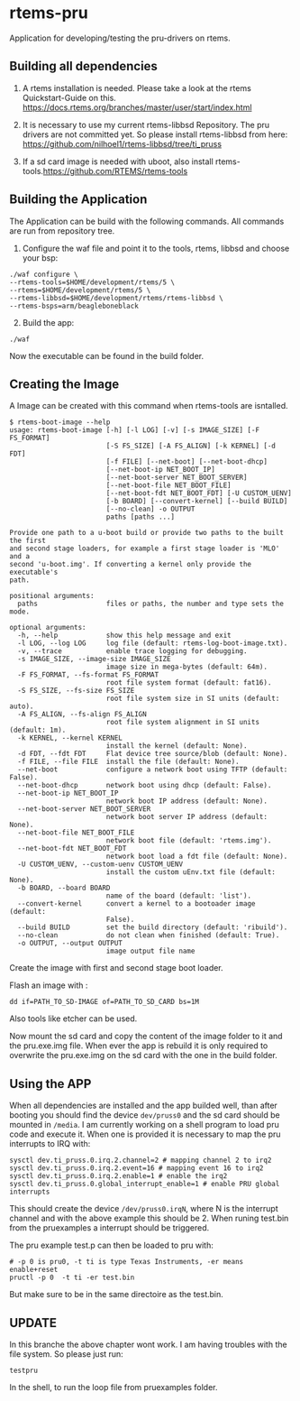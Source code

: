 # rtems-pru
Application for developing/testing the pru-drivers on rtems.

## Building all dependencies
1. A rtems installation is needed.
Please take a look at the rtems Quickstart-Guide on this.
https://docs.rtems.org/branches/master/user/start/index.html


2. It is necessary to use my current rtems-libbsd Repository.
The pru drivers are not committed yet.
So please install rtems-libbsd from here:
https://github.com/nilhoel1/rtems-libbsd/tree/ti_pruss
3. If a sd card image is needed with uboot, also install rtems-tools.https://github.com/RTEMS/rtems-tools

## Building the Application
The Application can be build with the following commands.
All commands are run from repository tree.

1. Configure the waf file and point it to the tools, rtems, libbsd and choose your bsp:
```
./waf configure \
--rtems-tools=$HOME/development/rtems/5 \
--rtems=$HOME/development/rtems/5 \
--rtems-libbsd=$HOME/development/rtems/rtems-libbsd \
--rtems-bsps=arm/beagleboneblack
```

2. Build the app:
```
./waf
```

Now the executable can be found in the build folder.

## Creating the Image
A Image can be created with this command when rtems-tools are isntalled.
```
$ rtems-boot-image --help
usage: rtems-boot-image [-h] [-l LOG] [-v] [-s IMAGE_SIZE] [-F FS_FORMAT]
                        [-S FS_SIZE] [-A FS_ALIGN] [-k KERNEL] [-d FDT]
                        [-f FILE] [--net-boot] [--net-boot-dhcp]
                        [--net-boot-ip NET_BOOT_IP]
                        [--net-boot-server NET_BOOT_SERVER]
                        [--net-boot-file NET_BOOT_FILE]
                        [--net-boot-fdt NET_BOOT_FDT] [-U CUSTOM_UENV]
                        [-b BOARD] [--convert-kernel] [--build BUILD]
                        [--no-clean] -o OUTPUT
                        paths [paths ...]

Provide one path to a u-boot build or provide two paths to the built the first
and second stage loaders, for example a first stage loader is 'MLO' and a
second 'u-boot.img'. If converting a kernel only provide the executable's
path.

positional arguments:
  paths                 files or paths, the number and type sets the mode.

optional arguments:
  -h, --help            show this help message and exit
  -l LOG, --log LOG     log file (default: rtems-log-boot-image.txt).
  -v, --trace           enable trace logging for debugging.
  -s IMAGE_SIZE, --image-size IMAGE_SIZE
                        image size in mega-bytes (default: 64m).
  -F FS_FORMAT, --fs-format FS_FORMAT
                        root file system format (default: fat16).
  -S FS_SIZE, --fs-size FS_SIZE
                        root file system size in SI units (default: auto).
  -A FS_ALIGN, --fs-align FS_ALIGN
                        root file system alignment in SI units (default: 1m).
  -k KERNEL, --kernel KERNEL
                        install the kernel (default: None).
  -d FDT, --fdt FDT     Flat device tree source/blob (default: None).
  -f FILE, --file FILE  install the file (default: None).
  --net-boot            configure a network boot using TFTP (default: False).
  --net-boot-dhcp       network boot using dhcp (default: False).
  --net-boot-ip NET_BOOT_IP
                        network boot IP address (default: None).
  --net-boot-server NET_BOOT_SERVER
                        network boot server IP address (default: None).
  --net-boot-file NET_BOOT_FILE
                        network boot file (default: 'rtems.img').
  --net-boot-fdt NET_BOOT_FDT
                        network boot load a fdt file (default: None).
  -U CUSTOM_UENV, --custom-uenv CUSTOM_UENV
                        install the custom uEnv.txt file (default: None).
  -b BOARD, --board BOARD
                        name of the board (default: 'list').
  --convert-kernel      convert a kernel to a bootoader image (default:
                        False).
  --build BUILD         set the build directory (default: 'ribuild').
  --no-clean            do not clean when finished (default: True).
  -o OUTPUT, --output OUTPUT
                        image output file name

```
Create the image with first and second stage boot loader.

Flash an image with :
```
dd if=PATH_TO_SD-IMAGE of=PATH_TO_SD_CARD bs=1M
```
Also tools like etcher can be used. 

Now mount the sd card and copy the content of the image folder to it and the pru.exe.img file.
When ever the app is rebuild it is only required to overwrite the pru.exe.img on the sd card with the one in the build folder.

## Using the APP
When all dependencies are installed and the app builded well, than after booting you should find the device ```dev/pruss0``` and the sd card should be mounted in ```/media```. I am currently working on a shell program to load pru code and execute it. When one is provided it is necessary to map the pru interrupts to IRQ with:
```
sysctl dev.ti_pruss.0.irq.2.channel=2 # mapping channel 2 to irq2
sysctl dev.ti_pruss.0.irq.2.event=16 # mapping event 16 to irq2
sysctl dev.ti_pruss.0.irq.2.enable=1 # enable the irq2
sysctl dev.ti_pruss.0.global_interrupt_enable=1 # enable PRU global interrupts
```
This should create the device  ```/dev/pruss0.irqN```, where N is the interrupt channel and with the above example this should be 2. When runing test.bin from the pruexamples a interrupt should be triggered.

The pru example test.p can then be loaded to pru with:
```
# -p 0 is pru0, -t ti is type Texas Instruments, -er means enable+reset
pructl -p 0  -t ti -er test.bin
```
But make sure to be in the same directoire as the test.bin.

## UPDATE
In this branche the above chapter wont work.
I am having troubles with the file system.
So please just run:
```
testpru
```
In the shell, to run the loop file from pruexamples folder.